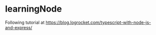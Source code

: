 # learningNode
Following tutorial at https://blog.logrocket.com/typescript-with-node-js-and-express/ 
